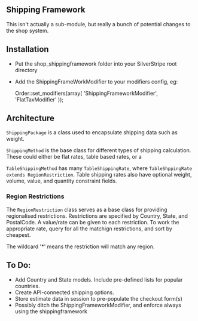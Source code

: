 ## Shipping Framework

This isn't actually a sub-module, but really a bunch of potential changes to the shop system.

## Installation

 * Put the shop_shippingframework folder into your SilverStripe root directory
 * Add the ShippingFrameWorkModifier to your modifiers config, eg:
 
	Order::set_modifiers(array(
		'ShippingFrameworkModifier',
		'FlatTaxModifier'
	));

## Architecture

`ShippingPackage` is a class used to encapsulate shipping data such as weight.

`ShippingMethod` is the base class for different types of shipping calculation.
These could either be flat rates, table based rates, or a

`TableShippingMethod` has many `TableShippingRate`, where `TableShppingRate extends RegionRestriction`.
Table shipping rates also have optional weight, volume, value, and quantity constraint fields.

### Region Restrictions

The `RegionRestriction` class serves as a base class for providing regionalised restrictions.
Restrictions are specified by Country, State, and PostalCode. A value/rate can be given to each
restriction. To work the appropriate rate, query for all the matchign restrictions, and sort
by cheapest.

The wildcard '*' means the restriction will match any region.

## To Do:

 * Add Country and State models. Include pre-defined lists for popular countries.
 * Create API-connected shipping options.
 * Store estimate data in session to pre-populate the checkout form(s)
 * Possibly ditch the ShippingFrameworkModifier, and enforce always using the shippingframework